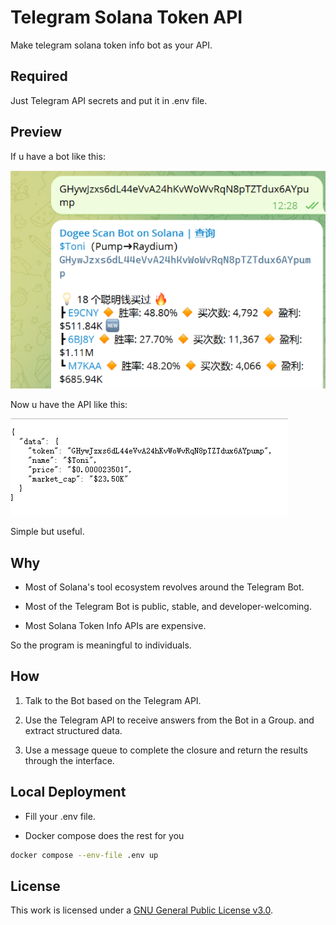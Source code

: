 # Telegram Solana Token API

Make telegram solana token info bot as your API.

## Required
Just Telegram API secrets and put it in .env file.

## Preview

If u have a bot like this:

![dogee_in_tg](images/tg_dogee.png)

Now u have the API like this:


![dogee_in_api](images/api_dogee.png)

Simple but useful.

## Why
- Most of Solana's tool ecosystem revolves around the Telegram Bot.

- Most of the Telegram Bot is public, stable, and developer-welcoming.

- Most Solana Token Info APIs are expensive.

So the program is meaningful to individuals.

## How
1. Talk to the Bot based on the Telegram API.

2. Use the Telegram API to receive answers from the Bot in a Group. and extract structured data.

3. Use a message queue to complete the closure and return the results through the interface.

## Local Deployment
- Fill your .env file.

- Docker compose does the rest for you

```bash
docker compose --env-file .env up
```

## License
This work is licensed under a [GNU General Public License v3.0](https://choosealicense.com/licenses/gpl-3.0).
